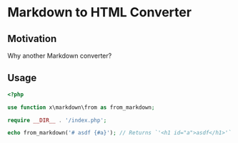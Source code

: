Markdown to HTML Converter
==========================

Motivation
----------

Why another Markdown converter?

Usage
-----

~~~ php
<?php

use function x\markdown\from as from_markdown;

require __DIR__ . '/index.php';

echo from_markdown('# asdf {#a}'); // Returns `'<h1 id="a">asdf</h1>'`
~~~